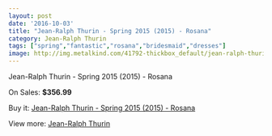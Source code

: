 ```yaml
---
layout: post
date: '2016-10-03'
title: "Jean-Ralph Thurin - Spring 2015 (2015) - Rosana"
category: Jean-Ralph Thurin
tags: ["spring","fantastic","rosana","bridesmaid","dresses"]
image: http://img.metalkind.com/41792-thickbox_default/jean-ralph-thurin-spring-2015-2015-rosana.jpg
---
```

Jean-Ralph Thurin - Spring 2015 (2015) - Rosana

On Sales: **$356.99**
<a href="https://www.metalkind.com/en/jeanralph-thurin/12469-jean-ralph-thurin-spring-2015-2015-rosana.html"><amp-img layout="responsive" width="600" height="600" src="//img.metalkind.com/41792-thickbox_default/jean-ralph-thurin-spring-2015-2015-rosana.jpg" alt="Jean-Ralph Thurin - Spring 2015 (2015) - Rosana 0" /></a>

Buy it: [Jean-Ralph Thurin - Spring 2015 (2015) - Rosana](https://www.metalkind.com/en/jeanralph-thurin/12469-jean-ralph-thurin-spring-2015-2015-rosana.html "Jean-Ralph Thurin - Spring 2015 (2015) - Rosana")

View more: [Jean-Ralph Thurin](https://www.metalkind.com/en/146-jeanralph-thurin "Jean-Ralph Thurin")